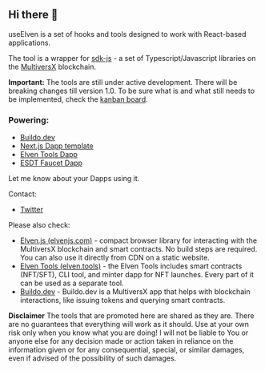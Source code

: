 ## Hi there 👋

useElven is a set of hooks and tools designed to work with React-based applications.

The tool is a wrapper for [sdk-js](https://docs.multiversx.com/sdk-and-tools/sdk-js/) - a set of Typescript/Javascript libraries on the [MultiversX](https://multiversx.com/) blockchain.

**Important:** The tools are still under active development. There will be breaking changes till version 1.0. To be sure what is and what still needs to be implemented, check the [kanban board](https://github.com/orgs/useElven/projects/1/views/1).

### Powering:

- [Buildo.dev](https://github.com/xdevguild/buildo.dev)
- [Next.js Dapp template](https://github.com/xdevguild/nextjs-dapp-template)
- [Elven Tools Dapp](https://github.com/ElvenTools/elven-tools-dapp)
- [ESDT Faucet Dapp](https://github.com/xdevguild/esdt-faucet-dapp)

Let me know about your Dapps using it.

Contact:
- [Twitter](https://twitter.com/JulianCwirko)

Please also check:
- [Elven.js (elvenjs.com)](https://github.com/elven-js) - compact browser library for interacting with the MultiversX blockchain and smart contracts. No build steps are required. You can also use it directly from CDN on a static website.
- [Elven Tools (elven.tools)](https://github.com/elventools) - the Elven Tools includes smart contracts (NFT/SFT), CLI tool, and minter dapp for NFT launches. Every part of it can be used as a separate tool.
- [Buildo.dev](https://www.buildo.dev) - Buildo.dev is a MultiversX app that helps with blockchain interactions, like issuing tokens and querying smart contracts.

**Disclaimer**
The tools that are promoted here are shared as they are. There are no guarantees that everything will work as it should. Use at your own risk only when you know what you are doing!
I will not be liable to You or anyone else for any decision made or action taken in reliance on the information given or for any consequential, special, or similar damages, even if advised of the possibility of such damages.
